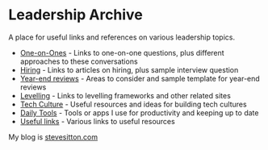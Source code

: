 # Leadership Archive

A place for useful links and references on various leadership topics.

- [One-on-Ones](one-on-ones.md) - Links to one-on-one questions, plus different approaches to these conversations
- [Hiring](hiring.md) - Links to articles on hiring, plus sample interview question 
- [Year-end reviews](year-end-reviews.md) - Areas to consider and sample template for year-end reviews
- [Levelling](levelling.md) - Links to levelling frameworks and other related sites
- [Tech Culture](tech-culture.md) - Useful resources and ideas for building tech cultures
- [Daily Tools](daily-tools.md) - Tools or apps I use for productivity and keeping up to date
- [Useful links](useful-links.md) - Various links to useful resources

My blog is [stevesitton.com](https://stevesitton.com)
